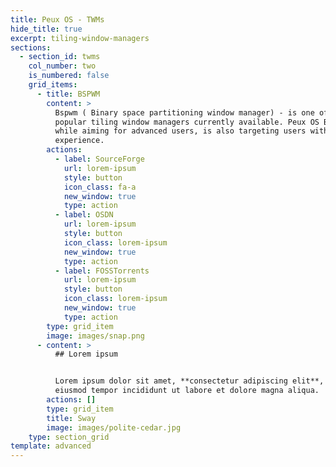 ```yaml
---
title: Peux OS - TWMs
hide_title: true
excerpt: tiling-window-managers
sections:
  - section_id: twms
    col_number: two
    is_numbered: false
    grid_items:
      - title: BSPWM
        content: >
          Bspwm ( Binary space partitioning window manager) - is one of the
          popular tiling window managers currently available. Peux OS Bspwm,
          while aiming for advanced users, is also targeting users with no TWM
          experience. 
        actions:
          - label: SourceForge
            url: lorem-ipsum
            style: button
            icon_class: fa-a
            new_window: true
            type: action
          - label: OSDN
            url: lorem-ipsum
            style: button
            icon_class: lorem-ipsum
            new_window: true
            type: action
          - label: FOSSTorrents
            url: lorem-ipsum
            style: button
            icon_class: lorem-ipsum
            new_window: true
            type: action
        type: grid_item
        image: images/snap.png
      - content: >
          ## Lorem ipsum


          Lorem ipsum dolor sit amet, **consectetur adipiscing elit**, sed do
          eiusmod tempor incididunt ut labore et dolore magna aliqua.
        actions: []
        type: grid_item
        title: Sway
        image: images/polite-cedar.jpg
    type: section_grid
template: advanced
---
```

